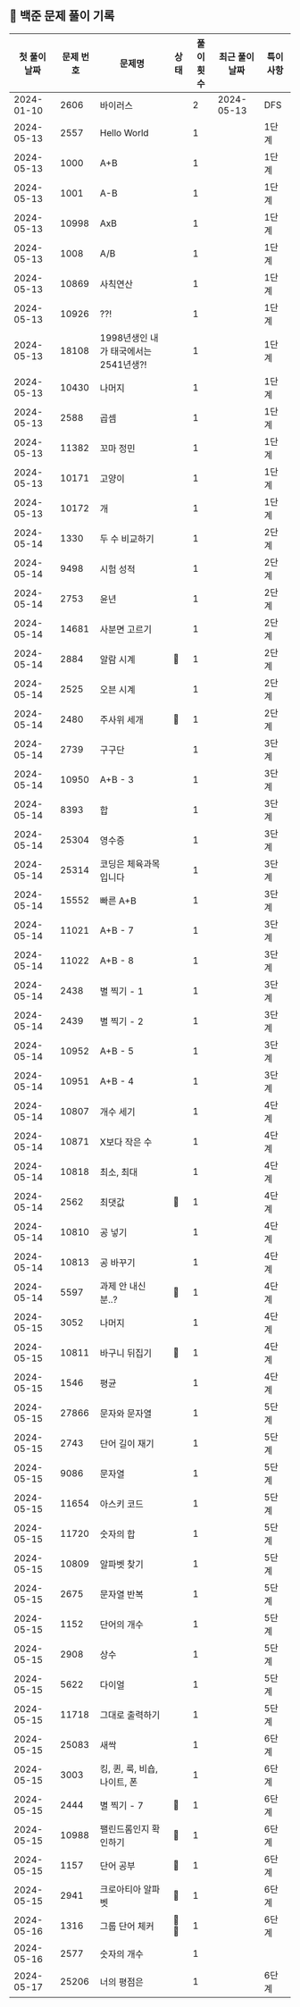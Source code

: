 ## 🚀 백준 문제 풀이 기록

| **첫 풀이 날짜** | **문제 번호** | **문제명**                   | **상태** | **풀이 횟수** | **최근 풀이 날짜** | **특이사항** |
|-------------|-----------|---------------------------|--------|-----------|--------------|----------|
| 2024-01-10  | 2606      | 바이러스                      |        | 2         | 2024-05-13   | DFS      |
| 2024-05-13  | 2557      | Hello World               |        | 1         |              | 1단계      |
| 2024-05-13  | 1000      | A+B                       |        | 1         |              | 1단계      |
| 2024-05-13  | 1001      | A-B                       |        | 1         |              | 1단계      |
| 2024-05-13  | 10998     | AxB                       |        | 1         |              | 1단계      |
| 2024-05-13  | 1008      | A/B                       |        | 1         |              | 1단계      |
| 2024-05-13  | 10869     | 사칙연산                      |        | 1         |              | 1단계      |
| 2024-05-13  | 10926     | ??!                       |        | 1         |              | 1단계      |
| 2024-05-13  | 18108     | 1998년생인 내가 태국에서는 2541년생?! |        | 1         |              | 1단계      |
| 2024-05-13  | 10430     | 나머지                       |        | 1         |              | 1단계      |
| 2024-05-13  | 2588      | 곱셈                        |        | 1         |              | 1단계      |
| 2024-05-13  | 11382     | 꼬마 정민                     |        | 1         |              | 1단계      |
| 2024-05-13  | 10171     | 고양이                       |        | 1         |              | 1단계      |
| 2024-05-13  | 10172     | 개                         |        | 1         |              | 1단계      |
| 2024-05-14  | 1330      | 두 수 비교하기                  |        | 1         |              | 2단계      |
| 2024-05-14  | 9498      | 시험 성적                     |        | 1         |              | 2단계      |
| 2024-05-14  | 2753      | 윤년                        |        | 1         |              | 2단계      |
| 2024-05-14  | 14681     | 사분면 고르기                   |        | 1         |              | 2단계      |
| 2024-05-14  | 2884      | 알람 시계                     | 🤔     | 1         |              | 2단계      |
| 2024-05-14  | 2525      | 오븐 시계                     |        | 1         |              | 2단계      |
| 2024-05-14  | 2480      | 주사위 세개                    | 🤔     | 1         |              | 2단계      |
| 2024-05-14  | 2739      | 구구단                       |        | 1         |              | 3단계      |
| 2024-05-14  | 10950     | A+B - 3                   |        | 1         |              | 3단계      |
| 2024-05-14  | 8393      | 합                         |        | 1         |              | 3단계      |
| 2024-05-14  | 25304     | 영수증                       |        | 1         |              | 3단계      |
| 2024-05-14  | 25314     | 코딩은 체육과목 입니다              |        | 1         |              | 3단계      |
| 2024-05-14  | 15552     | 빠른 A+B                    |        | 1         |              | 3단계      |
| 2024-05-14  | 11021     | A+B - 7                   |        | 1         |              | 3단계      |
| 2024-05-14  | 11022     | A+B - 8                   |        | 1         |              | 3단계      |
| 2024-05-14  | 2438      | 별 찍기 - 1                  |        | 1         |              | 3단계      |
| 2024-05-14  | 2439      | 별 찍기 - 2                  |        | 1         |              | 3단계      |
| 2024-05-14  | 10952     | A+B - 5                   |        | 1         |              | 3단계      |
| 2024-05-14  | 10951     | A+B - 4                   |        | 1         |              | 3단계      |
| 2024-05-14  | 10807     | 개수 세기                     |        | 1         |              | 4단계      |
| 2024-05-14  | 10871     | X보다 작은 수                  |        | 1         |              | 4단계      |
| 2024-05-14  | 10818     | 최소, 최대                    |        | 1         |              | 4단계      |
| 2024-05-14  | 2562      | 최댓값                       | 🤔     | 1         |              | 4단계      |
| 2024-05-14  | 10810     | 공 넣기                      |        | 1         |              | 4단계      |
| 2024-05-14  | 10813     | 공 바꾸기                     |        | 1         |              | 4단계      |
| 2024-05-14  | 5597      | 과제 안 내신 분..?              | 🤔     | 1         |              | 4단계      |
| 2024-05-15  | 3052      | 나머지                       |        | 1         |              | 4단계      |
| 2024-05-15  | 10811     | 바구니 뒤집기                   | 🤔     | 1         |              | 4단계      |
| 2024-05-15  | 1546      | 평균                        |        | 1         |              | 4단계      |
| 2024-05-15  | 27866     | 문자와 문자열                   |        | 1         |              | 5단계      |
| 2024-05-15  | 2743      | 단어 길이 재기                  |        | 1         |              | 5단계      |
| 2024-05-15  | 9086      | 문자열                       |        | 1         |              | 5단계      |
| 2024-05-15  | 11654     | 아스키 코드                    |        | 1         |              | 5단계      |
| 2024-05-15  | 11720     | 숫자의 합                     |        | 1         |              | 5단계      |
| 2024-05-15  | 10809     | 알파벳 찾기                    |        | 1         |              | 5단계      |
| 2024-05-15  | 2675      | 문자열 반복                    |        | 1         |              | 5단계      |
| 2024-05-15  | 1152      | 단어의 개수                    |        | 1         |              | 5단계      |
| 2024-05-15  | 2908      | 상수                        |        | 1         |              | 5단계      |
| 2024-05-15  | 5622      | 다이얼                       |        | 1         |              | 5단계      |
| 2024-05-15  | 11718     | 그대로 출력하기                  |        | 1         |              | 5단계      |
| 2024-05-15  | 25083     | 새싹                        |        | 1         |              | 6단계      |
| 2024-05-15  | 3003      | 킹, 퀸, 룩, 비숍, 나이트, 폰       |        | 1         |              | 6단계      |
| 2024-05-15  | 2444      | 별 찍기 - 7                  | 🤔     | 1         |              | 6단계      |
| 2024-05-15  | 10988     | 팰린드롬인지 확인하기               | 🤔     | 1         |              | 6단계      |
| 2024-05-15  | 1157      | 단어 공부                     | 🤔     | 1         |              | 6단계      |
| 2024-05-15  | 2941      | 크로아티아 알파벳                 | 🤔     | 1         |              | 6단계      |
| 2024-05-16  | 1316      | 그룹 단어 체커                  | 🤔🤔   | 1         |              | 6단계      |
| 2024-05-16  | 2577      | 숫자의 개수                    |        | 1         |              |          |
| 2024-05-17  | 25206     | 너의 평점은                    |        | 1         |              | 6단계      |
